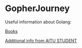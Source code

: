 # GopherJourney
Useful information about Golang:

[Books](https://drive.google.com/drive/folders/1EHCM3TElxQObejLzCx5ddSY2bMG5irz3?usp=sharing)

[Additional info from AITU STUDENT](https://misty-christmas-328.notion.site/Golang-Plan-by-Yeldos-Manap-b2f10a0afab347b9a480f90d51a04c41)
